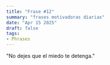 ```yaml
---
title: "Frase #12"
summary: "frases motivadoras diarias"
date: "Apr 15 2025"
draft: false
tags:
- Phrases
---
```


"No dejes que el miedo te detenga."
